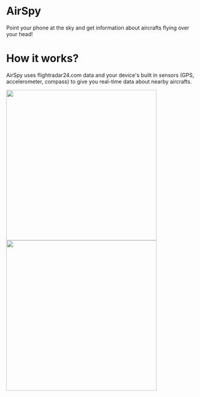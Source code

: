 # AirSpy #

Point your phone at the sky and get information about aircrafts flying over your head!

# How it works? #
AirSpy uses flightradar24.com data and your device's built in sensors (GPS, accelerometer, compass) to give you real-time data about nearby aircrafts.

<img src="https://raw.githubusercontent.com/Macok/AirSpy/master/screenshots/Screenshot_2015-04-12-12-15-29_framed.png" width="400">
<img src="https://raw.githubusercontent.com/Macok/AirSpy/master/screenshots/2015_04_06_18.39.57_framed.png" width="400">
